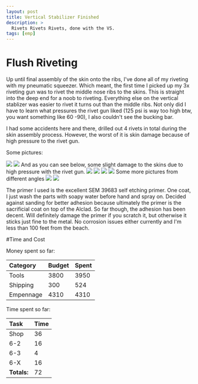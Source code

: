 ```yaml
---
layout: post
title: Vertical Stabilizer Finished
description: >
  Rivets Rivets Rivets, done with the VS.
tags: [emp]
---
```

# Flush Riveting

Up until final assembly of the skin onto the ribs, I've done all of my riveting with my pneumatic squeezer. Which meant, the first time I picked up my 3x riveting gun
was to rivet the middle nose ribs to the skins. This is straight into the deep end for a noob to riveting. Everything else on the vertical stablizer was easier to rivet it turns out than the middle ribs.
Not only did I have to learn what pressures the rivet gun liked (125 psi is way too high btw, you want something like 60 -90), I also couldn't see the bucking bar. 

I had some accidents here and there, drilled out 4 rivets in total during the skin assembly process. However, the worst of it is skin damage because of high pressure to the rivet gun.


Some pictures:

![](https://i.imgur.com/On2z2Au.jpg)
![](https://i.imgur.com/4DGUPtF.jpg)
And as you can see below, some slight damage to the skins due to high pressure with the rivet gun.
![](https://i.imgur.com/MlVkeQP.jpg)
![](https://i.imgur.com/nrl4xWL.jpg)
![](https://i.imgur.com/bfNOcdh.jpg)
![](https://i.imgur.com/f29Mbt5.jpg)
Some more pictures from different angles
![](https://i.imgur.com/FPj19sW.jpg)
![](https://i.imgur.com/2NOFtUL.jpg)

The primer I used is the excellent SEM 39683 self etching primer. One coat, I just wash the parts with soapy water before hand and spray on. Decided against sanding for better adhesion because ultimately the primer is the sacrificial coat on top of the Alclad. So far though, the adhesion has been decent. Will definitely damage the primer if you scratch it, but otherwise it sticks just fine to the metal. No corrosion issues either currently and I'm less than 100 feet from the beach. 

#Time and Cost


Money spent so far:

| Category     | Budget            | Spent |
|:-------------|:------------------|:------|
| Tools        | 3800              | 3950  |
| Shipping     | 300               | 524   |
| Empennage    | 4310              | 4310  |

Time spent so far:

| Task         | Time              | 
|:-------------|:------------------|
| Shop         | 36                |
| 6-2          | 16                | 
| 6-3          | 4                 |
| 6-X          | 16                |
|**Totals:**   |72                 |
